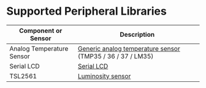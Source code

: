 # Supported Peripheral Libraries

| Component or Sensor       | Description                         |
|---------------------------|-------------------------------------|
| Analog Temperature Sensor | [Generic analog temperature sensor](/Source/Additional_Peripheral_Libraries/Netduino.Foundation.Sensors.Temperature.Analog) (TMP35 / 36 / 37 / LM35)|
| Serial LCD                | [Serial LCD](/Source/Additional_Peripheral_Libraries/Netduino.Foundation.Displays.SerialLCD) |
| TSL2561                   | [Luminosity sensor](/Source/Additional_Peripheral_Libraries/Netduino.Foundation.Sensors.Light.TSL2561) |
